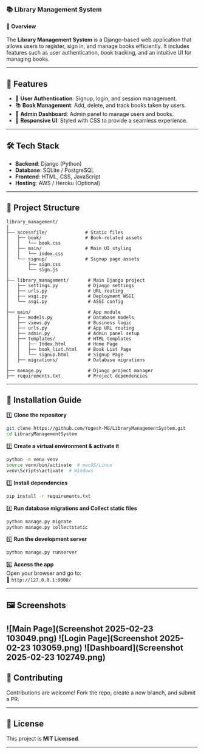 ### 📚 Library Management System  

#### 📝 Overview  
The **Library Management System** is a Django-based web application that allows users to register, sign in, and manage books efficiently. It includes features such as user authentication, book tracking, and an intuitive UI for managing books.  

---

## 🚀 Features  
- 📌 **User Authentication**: Signup, login, and session management.  
- 📚 **Book Management**: Add, delete, and track books taken by users.  
- 📅 **Admin Dashboard**: Admin panel to manage users and books.  
- 🎨 **Responsive UI**: Styled with CSS to provide a seamless experience.  

---

## 🛠️ Tech Stack  
- **Backend**: Django (Python)  
- **Database**: SQLite / PostgreSQL  
- **Frontend**: HTML, CSS, JavaScript  
- **Hosting**: AWS / Heroku (Optional)  

---

## 🐂 Project Structure  
```
library_management/
│
├── accessfile/              # Static files  
│   ├── book/                # Book-related assets  
│   │   └── book.css  
│   ├── main/                # Main UI styling  
│   │   └── index.css  
│   └── signup/              # Signup page assets  
│       ├── sign.css  
│       └── sign.js  
│
├── library_management/       # Main Django project  
│   ├── settings.py           # Django settings  
│   ├── urls.py               # URL routing  
│   ├── wsgi.py               # Deployment WSGI  
│   └── asgi.py               # ASGI config  
│
├── main/                     # App module  
│   ├── models.py             # Database models  
│   ├── views.py              # Business logic  
│   ├── urls.py               # App URL routing  
│   ├── admin.py              # Admin panel setup  
│   ├── templates/            # HTML templates  
│   │   ├── Index.html        # Home Page  
│   │   ├── book_list.html    # Book List Page  
│   │   └── signup.html       # Signup Page  
│   ├── migrations/           # Database migrations  
│
├── manage.py                 # Django project manager  
├── requirements.txt          # Project dependencies  
```

---

## 🔧 Installation Guide  

1️⃣ **Clone the repository**  
```bash
git clone https://github.com/Yogesh-MG/LibraryManagementSystem.git
cd LibraryManagementSystem 
```

2️⃣ **Create a virtual environment & activate it**  
```bash
python -m venv venv  
source venv/bin/activate  # macOS/Linux  
venv\Scripts\activate  # Windows  
```

3️⃣ **Install dependencies**  
```bash
pip install -r requirements.txt
```

4️⃣ **Run database migrations and Collect static files**  
```bash
python manage.py migrate
python manage.py collectstatic
```

5️⃣ **Run the development server**  
```bash
python manage.py runserver
```

6️⃣ **Access the app**  
Open your browser and go to:  
🔗 `http://127.0.0.1:8000/`

---

## 🖼️ Screenshots  
![Main Page](Screenshot 2025-02-23 103049.png)
![Login Page](Screenshot 2025-02-23 103059.png)
![Dashboard](Screenshot 2025-02-23 102749.png)
---

## 🤝 Contributing  
Contributions are welcome! Fork the repo, create a new branch, and submit a PR.  

---

## 📝 License  
This project is **MIT Licensed**.  

---
